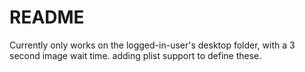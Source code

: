 # README #

Currently only works on the logged-in-user's desktop folder, with a 3 second image wait time. adding plist support to define these.